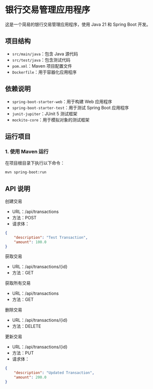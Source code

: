 # 银行交易管理应用程序

这是一个简易的银行交易管理应用程序，使用 Java 21 和 Spring Boot 开发。

## 项目结构
- `src/main/java`：包含 Java 源代码
- `src/test/java`：包含测试代码
- `pom.xml`：Maven 项目配置文件
- `Dockerfile`：用于容器化应用程序

## 依赖说明
- `spring-boot-starter-web`：用于构建 Web 应用程序
- `spring-boot-starter-test`：用于测试 Spring Boot 应用程序
- `junit-jupiter`：JUnit 5 测试框架
- `mockito-core`：用于模拟对象的测试框架

## 运行项目
### 1. 使用 Maven 运行
在项目根目录下执行以下命令：
```sh
mvn spring-boot:run
```
## API 说明
创建交易
- URL：/api/transactions
- 方法：POST
- 请求体：
```json
{
    "description": "Test Transaction",
    "amount": 100.0
}
```
获取交易
- URL：/api/transactions/{id}
- 方法：GET

获取所有交易
- URL：/api/transactions
- 方法：GET

删除交易
- URL：/api/transactions/{id}
- 方法：DELETE

更新交易
- URL：/api/transactions/{id}
- 方法：PUT
- 请求体：
```json
{
    "description": "Updated Transaction",
    "amount": 200.0
}
```